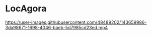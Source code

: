 # LocAgora
https://user-images.githubusercontent.com/48489202/143659986-3da98671-1698-4046-baeb-5d7985cd23ed.mp4
